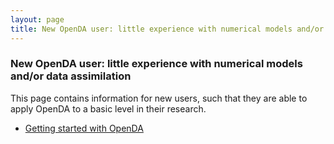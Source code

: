 ```yaml
---
layout: page
title: New OpenDA user: little experience with numerical models and/or data assimilation
---
```

### New OpenDA user: little experience with numerical models and/or data assimilation
This page contains information for new users, such that they are able to apply OpenDA to a basic level in their research.

* [Getting started with OpenDA](https://openda-association.github.io/wiki/Getting_started.md)
